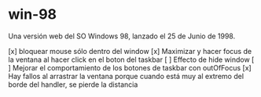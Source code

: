 # win-98
Una versión web del SO Windows 98, lanzado el 25 de Junio de 1998.

[x] bloquear mouse sólo dentro del window
[x] Maximizar y hacer focus de la ventana al hacer click en el boton del taskbar
[ ] Effecto de hide window
[ ] Mejorar el comportamiento de los botones de taskbar con outOfFocus
[x] Hay fallos al arrastrar la ventana porque cuando está muy al extremo del borde del handler, se pierde la distancia
